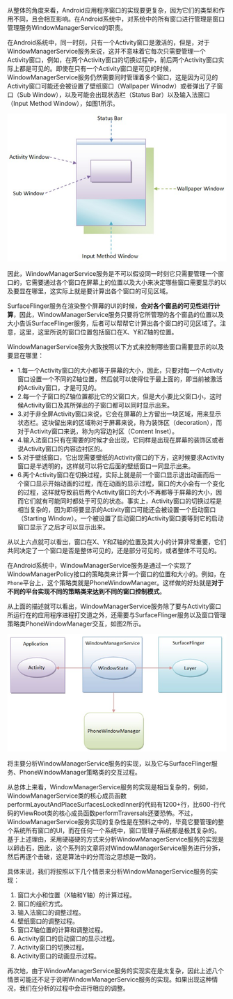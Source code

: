 从整体的角度来看，Android应用程序窗口的实现要更复杂，因为它们的类型和作用不同，且会相互影响。在Android系统中，对系统中的所有窗口进行管理是窗口管理服务WindowManagerService的职责。

在Android系统中，同一时刻，只有一个Activity窗口是激活的，但是，对于WindowManagerService服务来说，这并不意味着它每次只需要管理一个Activity窗口，例如，在两个Activity窗口的切换过程中，前后两个Activity窗口实际上都是可见的。即使在只有一个Activity窗口是可见的时候，WindowManagerService服务仍然需要同时管理着多个窗口，这是因为可见的Activity窗口可能还会被设置了壁纸窗口（Wallpaper Winodw）或者弹出了子窗口（Sub Window），以及可能会出现状态栏（Status Bar）以及输入法窗口（Input Method Window），如图1所示。

![](image/01-01.jpg)

因此，WindowManagerService服务是不可以假设同一时刻它只需要管理一个窗口的，它需要通过各个窗口在屏幕上的位置以及大小来决定哪些窗口需要显示的以及要显在哪里，这实际上就是要计算出各个窗口的可见区域。

SurfaceFlinger服务在渲染整个屏幕的UI的时候，**会对各个窗品的可见性进行计算**，因此，WindowManagerService服务只要将它所管理的各个窗品的位置以及大小告诉SurfaceFlinger服务，后者可以帮帮它计算出各个窗口的可见区域了。注意，这里，这里所说的窗口位置包括窗口在X、Y和Z轴的位置。

WindowManagerService服务大致按照以下方式来控制哪些窗口需要显示的以及要显在哪里：

* 1.每一个Activity窗口的大小都等于屏幕的大小，因此，只要对每一个Activity窗口设置一个不同的Z轴位置，然后就可以使得位于最上面的，即当前被激活的Activity窗口，才是可见的。
* 2.每一个子窗口的Z轴位置都比它的父窗口大，但是大小要比父窗口小，这时候Activity窗口及其所弹出的子窗口都可以同时显示出来。
* 3.对于非全屏Activity窗口来说，它会在屏幕的上方留出一块区域，用来显示状态栏。这块留出来的区域称对于屏幕来说，称为装饰区（decoration），而对于Activity窗口来说，称为内容边衬区（Content Inset）。
* 4.输入法窗口只有在需要的时候才会出现，它同样是出现在屏幕的装饰区或者说Activity窗口的内容边衬区的。
* 5.对于壁纸窗口，它出现需要壁纸的Activity窗口的下方，这时候要求Activity窗口是半透明的，这样就可以将它后面的壁纸窗口一同显示出来。
* 6.两个Activity窗口在切换过程，实际上就是前一个窗口显示退出动画而后一个窗口显示开始动画的过程，而在动画的显示过程，窗口的大小会有一个变化的过程，这样就导致前后两个Activity窗口的大小不再都等于屏幕的大小，因而它们就有可能同时都处于可见的状态。事实上，Activity窗口的切换过程是相当复杂的，因为即将要显示的Activity窗口可能还会被设置一个启动窗口（Starting Window）。一个被设置了启动窗口的Activity窗口要等到它的启动窗口显示了之后才可以显示出来。

从以上六点就可以看出，窗口在X、Y和Z轴的位置及其大小的计算非常重要，它们共同决定了一个窗口是否是整体可见的，还是部分可见的，或者整体不可见的。

在Android系统中，WindowManagerService服务是通过一个实现了WindowManagerPolicy接口的策略类来计算一个窗口的位置和大小的。例如，在`Phone`平台上，这个策略类就是PhoneWindowManager。这样做的好处就是**对于不同的平台实现不同的策略类来达到不同的窗口控制模式**。

从上面的描述就可以看出，WindowManagerService服务除了要与Activity窗口所运行在的应用程序进程打交道之外，还需要与SurfaceFlinger服务以及窗口管理策略类PhoneWindowManager交互，如图2所示。

![](image/01-02.jpg)

将主要分析WindowManagerService服务的实现，以及它与SurfaceFlinger服务、PhoneWindowManager策略类的交互过程。

从总体上来看，WindowManagerService服务的实现是相当复杂的，例如，WindowManagerService类的核心成员函数performLayoutAndPlaceSurfacesLockedInner的代码有1200+行，比600-行代码的ViewRoot类的核心成员函数performTraversals还要恐怖。不过，WindowManagerService服务实现的复杂性是在预料之中的，毕竟它要管理的整个系统所有窗口的UI，而在任何一个系统中，窗口管理子系统都是极其复杂的。基于上述理由，采用硬碰硬的方式来分析WindowManagerService服务的实现是以卵击石，因此，这个系列的文章将对WindowManagerService服务进行分拆，然后再逐个击破，这是算法中的分而治之思想是一致的。

具体来说，我们将按照以下几个情景来分析WindowManagerService服务的实现：

1. 窗口大小和位置（X轴和Y轴）的计算过程。
2. 窗口的组织方式。
3. 输入法窗口的调整过程。
4. 壁纸窗口的调整过程。
5. 窗口Z轴位置的计算和调整过程。
6. Activity窗口的启动窗口的显示过程。
7. Activity窗口的切换过程。
8. Activity窗口的动画显示过程。

再次地，由于WindowManagerService服务的实现实在是太复杂，因此上述八个情景可能还不足于说明WindowManagerService服务的实现。如果出现这种情况，我们在分析的过程中会进行相应的调整。